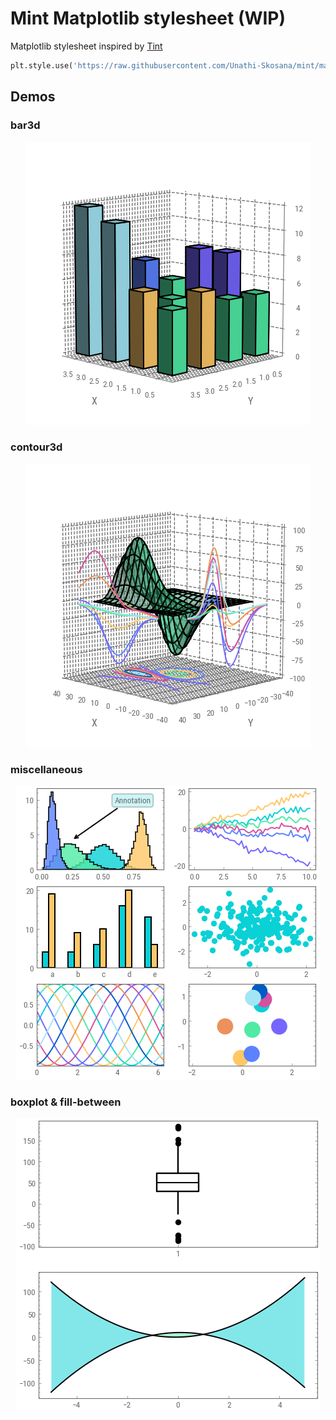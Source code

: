 # Mint Matplotlib stylesheet (WIP)

Matplotlib stylesheet inspired by [Tint](https://eddelbuettel.github.io/tint/)

```python
plt.style.use('https://raw.githubusercontent.com/Unathi-Skosana/mint/main/tint.mplstyle')
```

## Demos


### bar3d

<p align="center">
  <img src="https://raw.githubusercontent.com/unathi-skosana/mint/main/img/bar3d.png">
</p>

### contour3d

<p align="center">
  <img src="https://raw.githubusercontent.com/unathi-skosana/mint/main/img/contour3d.png">
</p>


### miscellaneous

<p align="center">
  <img src="https://raw.githubusercontent.com/unathi-skosana/mint/main/img/misc1.png">
</p>

### boxplot & fill-between

<p align="center">
  <img src="https://raw.githubusercontent.com/unathi-skosana/mint/main/img/misc2.png">
</p>
